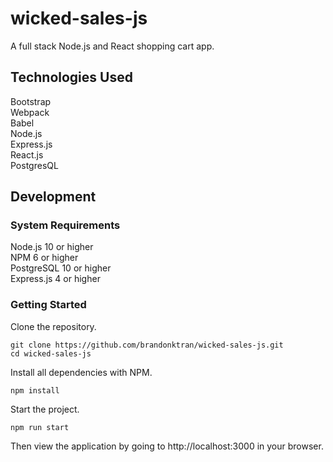 # wicked-sales-js
A full stack Node.js and React shopping cart app.

## Technologies Used
Bootstrap<br/>
Webpack<br/> 
Babel<br/>
Node.js<br/>
Express.js<br/>
React.js <br>
PostgresQL


## Development
### System Requirements
Node.js 10 or higher <br>
NPM 6 or higher <br>
PostgreSQL 10 or higher <br>
Express.js 4 or higher

### Getting Started
Clone the repository.
```console
git clone https://github.com/brandonktran/wicked-sales-js.git
cd wicked-sales-js
```

Install all dependencies with NPM.
```console
npm install
```

Start the project.
```console
npm run start
```
Then view the application by going to http://localhost:3000 in your browser.
